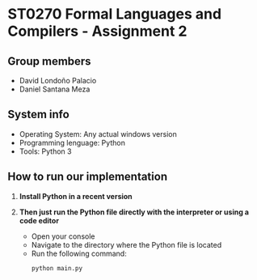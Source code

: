 # ST0270 Formal Languages and Compilers - Assignment 2

## Group members
- David Londoño Palacio
- Daniel Santana Meza

## System info
- Operating System: Any actual windows version
- Programming lenguage: Python
- Tools: Python 3

## How to run our implementation

1. **Install Python in a recent version** 

2. **Then just run the Python file directly with the interpreter or using a code editor**
    - Open your console
    - Navigate to the directory where the Python file is located
    - Run the following command:
        ```
        python main.py
        ```
